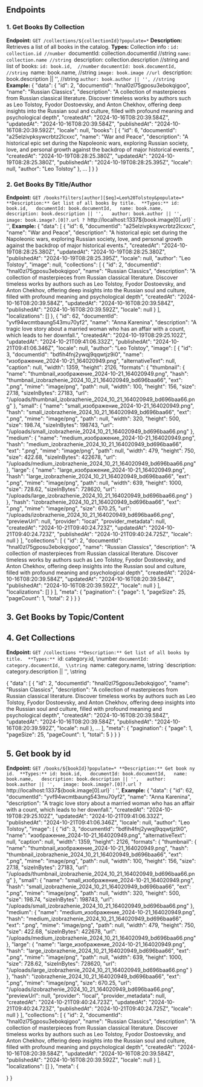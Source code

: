 ## Endpoints 
### 1. Get Books By Collection
**Endpoint:** `GET /collections/${collectionId}?populate=*` 
**Description:** Retrieves a list of all books in the catalog. 
**Types:** 
	Collection info :
		`id: collection.id //number
		`documentId: collection.documentId //string
		`name: collection.name //string
		`description: collection.description //string
	and list of books:
		`id: book.id,  //number`
		`documentId: book.documentId, //string
		`name: book.name,  //string
		`image: book.image //url
		`description: book.description || '',  //string
		`author: book.author || '', //string` 
**Example:**
{
  "data": {
    "id": 2,
    "documentId": "hnal0zl75gposu3ebokqigoo",
    "name": "Russian Classics",
    "description": "A collection of masterpieces from Russian classical literature. Discover timeless works by authors such as Leo Tolstoy, Fyodor Dostoevsky, and Anton Chekhov, offering deep insights into the Russian soul and culture, filled with profound meaning and psychological depth",
    "createdAt": "2024-10-16T08:20:39.584Z",
    "updatedAt": "2024-10-16T08:20:39.584Z",
    "publishedAt": "2024-10-16T08:20:39.592Z",
    "locale": null,
    "books": [
      {
        "id": 6,
        "documentId": "a25elzivpksywcrbtz2lcxxc",
        "name": "War and Peace",
        "description": "A historical epic set during the Napoleonic wars, exploring Russian society, love, and personal growth against the backdrop of major historical events.",
        "createdAt": "2024-10-19T08:28:25.380Z",
        "updatedAt": "2024-10-19T08:28:25.380Z",
        "publishedAt": "2024-10-19T08:28:25.395Z",
        "locale": null,
        "author": "Leo Tolstoy"
      },
      ...
      ]
	}
}


### 2. Get Books By Title/Author
**Endpoint:** `GET /books?filters[author][$eq]=Leo%20Tolstoy&populate=*
**Description:** Get list of all books by title. 
**Types:**
	id: book.id,  
	documentId: book.documentId,  
	name: book.name,  
	description: book.description || '',  
	author: book.author || '',  
	image: book.image?.[0]?.url ? `http://localhost:1337${book.image[0].url}` : '',
**Example:**
{
  "data": [
    {
      "id": 6,
      "documentId": "a25elzivpksywcrbtz2lcxxc",
      "name": "War and Peace",
      "description": "A historical epic set during the Napoleonic wars, exploring Russian society, love, and personal growth against the backdrop of major historical events.",
      "createdAt": "2024-10-19T08:28:25.380Z",
      "updatedAt": "2024-10-19T08:28:25.380Z",
      "publishedAt": "2024-10-19T08:28:25.395Z",
      "locale": null,
      "author": "Leo Tolstoy",
      "image": null,
      "collections": [
        {
          "id": 2,
          "documentId": "hnal0zl75gposu3ebokqigoo",
          "name": "Russian Classics",
          "description": "A collection of masterpieces from Russian classical literature. Discover timeless works by authors such as Leo Tolstoy, Fyodor Dostoevsky, and Anton Chekhov, offering deep insights into the Russian soul and culture, filled with profound meaning and psychological depth",
          "createdAt": "2024-10-16T08:20:39.584Z",
          "updatedAt": "2024-10-16T08:20:39.584Z",
          "publishedAt": "2024-10-16T08:20:39.592Z",
          "locale": null
        }
      ],
      "localizations": []
    },
    {
      "id": 62,
      "documentId": "yvf94wcmtbaung543mu70yf2",
      "name": "Anna Karenina",
      "description": "A tragic love story about a married woman who has an affair with a count, which leads to her downfall.",
      "createdAt": "2024-10-19T08:29:25.102Z",
      "updatedAt": "2024-10-21T09:41:06.332Z",
      "publishedAt": "2024-10-21T09:41:06.346Z",
      "locale": null,
      "author": "Leo Tolstoy",
      "image": [
        {
          "id": 3,
          "documentId": "bdfih4fnj2ywqj9qqwtjz9i0",
          "name": "изображение_2024-10-21_164020949.png",
          "alternativeText": null,
          "caption": null,
          "width": 1359,
          "height": 2126,
          "formats": {
            "thumbnail": {
              "name": "thumbnail_изображение_2024-10-21_164020949.png",
              "hash": "thumbnail_izobrazhenie_2024_10_21_164020949_bd696baa66",
              "ext": ".png",
              "mime": "image/png",
              "path": null,
              "width": 100,
              "height": 156,
              "size": 27.18,
              "sizeInBytes": 27183,
              "url": "/uploads/thumbnail_izobrazhenie_2024_10_21_164020949_bd696baa66.png"
            },
            "small": {
              "name": "small_изображение_2024-10-21_164020949.png",
              "hash": "small_izobrazhenie_2024_10_21_164020949_bd696baa66",
              "ext": ".png",
              "mime": "image/png",
              "path": null,
              "width": 320,
              "height": 500,
              "size": 198.74,
              "sizeInBytes": 198743,
              "url": "/uploads/small_izobrazhenie_2024_10_21_164020949_bd696baa66.png"
            },
            "medium": {
              "name": "medium_изображение_2024-10-21_164020949.png",
              "hash": "medium_izobrazhenie_2024_10_21_164020949_bd696baa66",
              "ext": ".png",
              "mime": "image/png",
              "path": null,
              "width": 479,
              "height": 750,
              "size": 422.68,
              "sizeInBytes": 422678,
              "url": "/uploads/medium_izobrazhenie_2024_10_21_164020949_bd696baa66.png"
            },
            "large": {
              "name": "large_изображение_2024-10-21_164020949.png",
              "hash": "large_izobrazhenie_2024_10_21_164020949_bd696baa66",
              "ext": ".png",
              "mime": "image/png",
              "path": null,
              "width": 639,
              "height": 1000,
              "size": 728.62,
              "sizeInBytes": 728620,
              "url": "/uploads/large_izobrazhenie_2024_10_21_164020949_bd696baa66.png"
            }
          },
          "hash": "izobrazhenie_2024_10_21_164020949_bd696baa66",
          "ext": ".png",
          "mime": "image/png",
          "size": 670.25,
          "url": "/uploads/izobrazhenie_2024_10_21_164020949_bd696baa66.png",
          "previewUrl": null,
          "provider": "local",
          "provider_metadata": null,
          "createdAt": "2024-10-21T09:40:24.723Z",
          "updatedAt": "2024-10-21T09:40:24.723Z",
          "publishedAt": "2024-10-21T09:40:24.725Z",
          "locale": null
        }
      ],
      "collections": [
        {
          "id": 2,
          "documentId": "hnal0zl75gposu3ebokqigoo",
          "name": "Russian Classics",
          "description": "A collection of masterpieces from Russian classical literature. Discover timeless works by authors such as Leo Tolstoy, Fyodor Dostoevsky, and Anton Chekhov, offering deep insights into the Russian soul and culture, filled with profound meaning and psychological depth",
          "createdAt": "2024-10-16T08:20:39.584Z",
          "updatedAt": "2024-10-16T08:20:39.584Z",
          "publishedAt": "2024-10-16T08:20:39.592Z",
          "locale": null
        }
      ],
      "localizations": []
    }
  ],
  "meta": {
    "pagination": {
      "page": 1,
      "pageSize": 25,
      "pageCount": 1,
      "total": 2
    }
  }
}
## 3. Get Books by Topic/Content

## 4. Get Collections
**Endpoint:** `GET /collections
**Description:** Get list of all books by title. 
**Types:**
	`id: category.id,  \\number
	`documentId: category.documentId,  \\string
	`name: category.name,  \\string
	`description: category.description || '', \\string

{
  "data": [
    {
      "id": 2,
      "documentId": "hnal0zl75gposu3ebokqigoo",
      "name": "Russian Classics",
      "description": "A collection of masterpieces from Russian classical literature. Discover timeless works by authors such as Leo Tolstoy, Fyodor Dostoevsky, and Anton Chekhov, offering deep insights into the Russian soul and culture, filled with profound meaning and psychological depth",
      "createdAt": "2024-10-16T08:20:39.584Z",
      "updatedAt": "2024-10-16T08:20:39.584Z",
      "publishedAt": "2024-10-16T08:20:39.592Z",
      "locale": null
    },
    ...
  ],
  "meta": {
    "pagination": {
      "page": 1,
      "pageSize": 25,
      "pageCount": 1,
      "total": 5
    }
  }
}


## 5. Get book by id
**Endpoint:** `GET /books/${bookId}?populate=*
**Description:** Get book ny id. 
**Types:**
	id: book.id,  
	documentId: book.documentId,  
	name: book.name,  
	description: book.description || '',  
	author: book.author || '',  
	image: book.image?.[0]?.url ? `http://localhost:1337${book.image[0].url}` : '',
**Example:**
{
  "data": {
    "id": 62,
    "documentId": "yvf94wcmtbaung543mu70yf2",
    "name": "Anna Karenina",
    "description": "A tragic love story about a married woman who has an affair with a count, which leads to her downfall.",
    "createdAt": "2024-10-19T08:29:25.102Z",
    "updatedAt": "2024-10-21T09:41:06.332Z",
    "publishedAt": "2024-10-21T09:41:06.346Z",
    "locale": null,
    "author": "Leo Tolstoy",
    "image": [
      {
        "id": 3,
        "documentId": "bdfih4fnj2ywqj9qqwtjz9i0",
        "name": "изображение_2024-10-21_164020949.png",
        "alternativeText": null,
        "caption": null,
        "width": 1359,
        "height": 2126,
        "formats": {
          "thumbnail": {
            "name": "thumbnail_изображение_2024-10-21_164020949.png",
            "hash": "thumbnail_izobrazhenie_2024_10_21_164020949_bd696baa66",
            "ext": ".png",
            "mime": "image/png",
            "path": null,
            "width": 100,
            "height": 156,
            "size": 27.18,
            "sizeInBytes": 27183,
            "url": "/uploads/thumbnail_izobrazhenie_2024_10_21_164020949_bd696baa66.png"
          },
          "small": {
            "name": "small_изображение_2024-10-21_164020949.png",
            "hash": "small_izobrazhenie_2024_10_21_164020949_bd696baa66",
            "ext": ".png",
            "mime": "image/png",
            "path": null,
            "width": 320,
            "height": 500,
            "size": 198.74,
            "sizeInBytes": 198743,
            "url": "/uploads/small_izobrazhenie_2024_10_21_164020949_bd696baa66.png"
          },
          "medium": {
            "name": "medium_изображение_2024-10-21_164020949.png",
            "hash": "medium_izobrazhenie_2024_10_21_164020949_bd696baa66",
            "ext": ".png",
            "mime": "image/png",
            "path": null,
            "width": 479,
            "height": 750,
            "size": 422.68,
            "sizeInBytes": 422678,
            "url": "/uploads/medium_izobrazhenie_2024_10_21_164020949_bd696baa66.png"
          },
          "large": {
            "name": "large_изображение_2024-10-21_164020949.png",
            "hash": "large_izobrazhenie_2024_10_21_164020949_bd696baa66",
            "ext": ".png",
            "mime": "image/png",
            "path": null,
            "width": 639,
            "height": 1000,
            "size": 728.62,
            "sizeInBytes": 728620,
            "url": "/uploads/large_izobrazhenie_2024_10_21_164020949_bd696baa66.png"
          }
        },
        "hash": "izobrazhenie_2024_10_21_164020949_bd696baa66",
        "ext": ".png",
        "mime": "image/png",
        "size": 670.25,
        "url": "/uploads/izobrazhenie_2024_10_21_164020949_bd696baa66.png",
        "previewUrl": null,
        "provider": "local",
        "provider_metadata": null,
        "createdAt": "2024-10-21T09:40:24.723Z",
        "updatedAt": "2024-10-21T09:40:24.723Z",
        "publishedAt": "2024-10-21T09:40:24.725Z",
        "locale": null
      }
    ],
    "collections": [
      {
        "id": 2,
        "documentId": "hnal0zl75gposu3ebokqigoo",
        "name": "Russian Classics",
        "description": "A collection of masterpieces from Russian classical literature. Discover timeless works by authors such as Leo Tolstoy, Fyodor Dostoevsky, and Anton Chekhov, offering deep insights into the Russian soul and culture, filled with profound meaning and psychological depth",
        "createdAt": "2024-10-16T08:20:39.584Z",
        "updatedAt": "2024-10-16T08:20:39.584Z",
        "publishedAt": "2024-10-16T08:20:39.592Z",
        "locale": null
      }
    ],
    "localizations": []
  },
  "meta": {

  }
}
